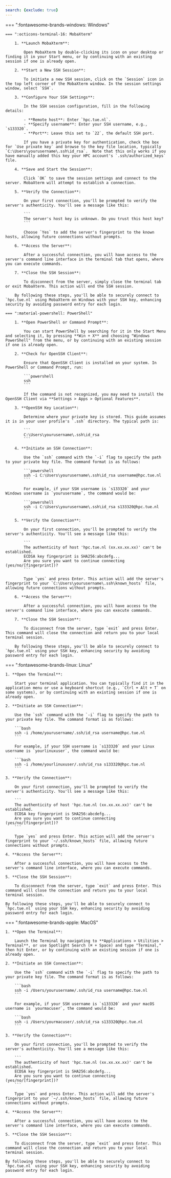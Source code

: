 ```yaml
---
search: {exclude: true}
---
```


=== ":fontawesome-brands-windows: Windows"

    === ":octicons-terminal-16: MobaXterm"
    
        1. **Launch MobaXterm**:
        
            Open MobaXterm by double-clicking its icon on your desktop or finding it in your Start menu, or by continuing with an existing session if one is already open.
        
        2. **Start a New SSH Session**:
        
            To initiate a new SSH session, click on the `Session` icon in the top left corner of the MobaXterm window. In the session settings window, select `SSH`.
        
        3. **Configure Your SSH Settings**:
        
            In the SSH session configuration, fill in the following details:
        
            - **Remote host**: Enter `hpc.tue.nl`.
            - **Specify username**: Enter your SSH username, e.g., `s133320`.
            - **Port**: Leave this set to `22`, the default SSH port.
        
            If you have a private key for authentication, check the box for `Use private key` and browse to the key file location, typically `C:\Users\yourusername\.ssh\id_rsa`.  Note that this only works if you have manually added this key your HPC account's `.ssh/authorized_keys` file.
        
        4. **Save and Start the Session**:
        
            Click `OK` to save the session settings and connect to the server. MobaXterm will attempt to establish a connection.
        
        5. **Verify the Connection**:
        
            On your first connection, you'll be prompted to verify the server's authenticity. You'll see a message like this:
        
            ```
            The server's host key is unknown. Do you trust this host key?
            ```
        
            Choose `Yes` to add the server's fingerprint to the known hosts, allowing future connections without prompts.
        
        6. **Access the Server**:
        
            After a successful connection, you will have access to the server's command line interface in the terminal tab that opens, where you can execute commands.
        
        7. **Close the SSH Session**:
        
            To disconnect from the server, simply close the terminal tab or exit MobaXterm. This action will end the SSH session.
         
        By following these steps, you'll be able to securely connect to `hpc.tue.nl` using MobaXterm on Windows with your SSH key, enhancing security by avoiding password entry for each login.

    === ":material-powershell: PowerShell"
    
        1. **Open PowerShell or Command Prompt**:
    
            You can start PowerShell by searching for it in the Start Menu and selecting it, by pressing **Win + X** and choosing "Windows PowerShell" from the menu, or by continuing with an existing session if one is already open.
    
        2. **Check for OpenSSH Client**:
    
            Ensure that OpenSSH Client is installed on your system. In PowerShell or Command Prompt, run:
    
            ```powershell
            ssh
            ```
    
            If the command is not recognized, you may need to install the OpenSSH Client via **Settings > Apps > Optional Features**.
    
        3. **OpenSSH Key Location**:
    
            Determine where your private key is stored. This guide assumes it is in your user profile's `.ssh` directory. The typical path is:
    
            ```
            C:\Users\yourusername\.ssh\id_rsa
            ```
    
        4. **Initiate an SSH Connection**:
    
            Use the `ssh` command with the `-i` flag to specify the path to your private key file. The command format is as follows:
    
            ```powershell
            ssh -i C:\Users\yourusername\.ssh\id_rsa username@hpc.tue.nl
            ```
    
            For example, if your SSH username is `s133320` and your Windows username is `yourusername`, the command would be:
    
            ```powershell
            ssh -i C:\Users\yourusername\.ssh\id_rsa s133320@hpc.tue.nl
            ```
    
        5. **Verify the Connection**:
    
            On your first connection, you'll be prompted to verify the server's authenticity. You'll see a message like this:
    
            ```
            The authenticity of host 'hpc.tue.nl (xx.xx.xx.xx)' can't be established.
            ECDSA key fingerprint is SHA256:abcdefg...
            Are you sure you want to continue connecting (yes/no/[fingerprint])?
            ```
    
            Type `yes` and press Enter. This action will add the server's fingerprint to your `C:\Users\yourusername\.ssh\known_hosts` file, allowing future connections without prompts.
    
        6. **Access the Server**:
    
            After a successful connection, you will have access to the server's command line interface, where you can execute commands.
    
        7. **Close the SSH Session**:
    
            To disconnect from the server, type `exit` and press Enter. This command will close the connection and return you to your local terminal session.
    
        By following these steps, you'll be able to securely connect to `hpc.tue.nl` using your SSH key, enhancing security by avoiding password entry for each login.

=== ":fontawesome-brands-linux: Linux"

    1. **Open the Terminal**:
    
        Start your terminal application. You can typically find it in the application menu or use a keyboard shortcut (e.g., `Ctrl + Alt + T` on some systems), or by continuing with an existing session if one is already open.
    
    2. **Initiate an SSH Connection**:
    
        Use the `ssh` command with the `-i` flag to specify the path to your private key file. The command format is as follows:
    
        ```bash
        ssh -i /home/yourusername/.ssh/id_rsa username@hpc.tue.nl
        ```
    
        For example, if your SSH username is `s133320` and your Linux username is `yourlinuxuser`, the command would be:
    
        ```bash
        ssh -i /home/yourlinuxuser/.ssh/id_rsa s133320@hpc.tue.nl
        ```
    
    3. **Verify the Connection**:
    
        On your first connection, you'll be prompted to verify the server's authenticity. You'll see a message like this:
    
        ```
        The authenticity of host 'hpc.tue.nl (xx.xx.xx.xx)' can't be established.
        ECDSA key fingerprint is SHA256:abcdefg...
        Are you sure you want to continue connecting (yes/no/[fingerprint])?
        ```
    
        Type `yes` and press Enter. This action will add the server's fingerprint to your `~/.ssh/known_hosts` file, allowing future connections without prompts.
    
    4. **Access the Server**:
    
        After a successful connection, you will have access to the server's command line interface, where you can execute commands.
    
    5. **Close the SSH Session**:
    
        To disconnect from the server, type `exit` and press Enter. This command will close the connection and return you to your local terminal session.

    By following these steps, you'll be able to securely connect to `hpc.tue.nl` using your SSH key, enhancing security by avoiding password entry for each login.

=== ":fontawesome-brands-apple: MacOS"

    1. **Open the Terminal**:

        Launch the Terminal by navigating to **Applications > Utilities > Terminal**, or use Spotlight Search (⌘ + Space) and type "Terminal," then hit Enter, or by continuing with an existing session if one is already open.

    2. **Initiate an SSH Connection**:

        Use the `ssh` command with the `-i` flag to specify the path to your private key file. The command format is as follows:

        ```bash
        ssh -i /Users/yourusername/.ssh/id_rsa username@hpc.tue.nl
        ```

        For example, if your SSH username is `s133320` and your macOS username is `yourmacuser`, the command would be:

        ```bash
        ssh -i /Users/yourmacuser/.ssh/id_rsa s133320@hpc.tue.nl
        ```

    3. **Verify the Connection**:

        On your first connection, you'll be prompted to verify the server's authenticity. You'll see a message like this:

        ```
        The authenticity of host 'hpc.tue.nl (xx.xx.xx.xx)' can't be established.
        ECDSA key fingerprint is SHA256:abcdefg...
        Are you sure you want to continue connecting (yes/no/[fingerprint])?
        ```

        Type `yes` and press Enter. This action will add the server's fingerprint to your `~/.ssh/known_hosts` file, allowing future connections without prompts.

    4. **Access the Server**:

        After a successful connection, you will have access to the server's command line interface, where you can execute commands.

    5. **Close the SSH Session**:

        To disconnect from the server, type `exit` and press Enter. This command will close the connection and return you to your local terminal session.

    By following these steps, you'll be able to securely connect to `hpc.tue.nl` using your SSH key, enhancing security by avoiding password entry for each login.
